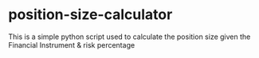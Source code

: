 # position-size-calculator
This is a simple python script used to calculate the position size given the  Financial Instrument &amp; risk percentage
